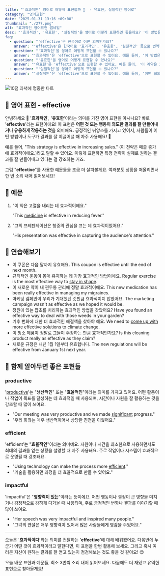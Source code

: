 ```yaml
---
title: "'효과적인' 영어로 어떻게 표현할까 🎯  - 유효한, 실질적인 영어로"
category: "영어표현"
date: "2025-01-31 13:16 +09:00"
thumbnail: "./277.png"
alt: "효과적인 영어표현 썸네일"
desc: "'효과적인', '유효한', '실질적인'을 영어로 어떻게 표현하면 좋을까요? '이 방법은 정말 효과적이야', '이 계약은 3개월 동안 유효해' 등을 영어로 표현하는 법을 배워봅시다. 다양한 예문을 통해서 연습하고 본인의 표현으로 만들어 보세요."
faq:
  - question: "'effective'은 한국어로 어떤 의미인가요?"
    answer: "'effective'은 한국어로 '효과적인', '유효한', '실질적인' 등으로 번역될 수 있습니다. 어떤 것이 목표를 달성하거나 원하는 결과를 가져오는 데 성공적일 때 사용됩니다."
  - question: "'효과적인'을 영어로 어떻게 표현할 수 있나요?"
    answer: "'효과적인'은 'effective'으로 표현할 수 있어요. 예를 들어, '이 방법은 정말 효과적이야'는 'This method is really effective'로 말할 수 있어요."
  - question: "'유효한'을 영어로 어떻게 표현할 수 있나요?"
    answer: "'유효한'은 'effective'으로 표현할 수 있어요. 예를 들어, '이 계약은 3개월 동안 유효해'는 'This contract is effective for three months'로 말할 수 있어요."
  - question: "'실질적인'을 영어로 어떻게 표현할 수 있나요?"
    answer: "'실질적인'은 'effective'으로 표현할 수 있어요. 예를 들어, '이번 회의는 실질적인 논의가 있었어'는 'The meeting had effective discussions'로 표현할 수 있어요."
---
```


![10점 과녁에 명중한 다트](./277-1.jpg)

## 🌟 영어 표현 - effective

안녕하세요 👋 '**효과적인**', '**유효한**'이라는 의미를 가진 영어 표현을 아시나요? 바로 '**effective**'라는 표현이에요! 이 표현은 **어떤 것 또는 행동이 의도한 결과를 잘 만들어내거나 유용하게 작용하는 것**을 의미해요. 긍정적인 뉘앙스를 가지고 있어서, 사람들이 어떤 방법이나 도구가 결과를 잘 이끌어낼 때 자주 사용해요! 🚀

예를 들어, "This strategy is effective in increasing sales." (이 전략은 매출 증가에 효과적이에요.)라고 말할 수 있어요. 이렇게 표현하면 특정 전략이 실제로 원하는 결과를 잘 만들어내고 있다는 걸 강조하는 거죠.

그럼 "**effective**"를 사용한 예문들을 조금 더 살펴볼게요. 여러분도 상황을 떠올리면서 한 번 소리 내어 읽어보세요!

## 📖 예문

1. "이 약은 고열을 내리는 데 효과적이에요."

   "This [medicine](/blog/in-english/567.medicine/) is effective in reducing fever."

2. "그의 프레젠테이션은 청중의 관심을 끄는 데 효과적이었어요."

   "His presentation was effective in capturing the audience's attention."

## 💬 연습해보기

<ul data-interactive-list>
  <li data-interactive-item>
    <span data-toggler>이 쿠폰은 다음 달까지 유효해요.</span>
    <span data-answer>This coupon is effective until the end of next month.</span>
  </li>
  <li data-interactive-item>
    <span data-toggler>규칙적인 운동이 몸매 유지하는 데 가장 효과적인 방법이에요.</span>
    <span data-answer>Regular exercise is the most effective way to <a href="/blog/in-english/119.stay/">stay in shape</a>.</span>
  </li>
  <li data-interactive-item>
    <span data-toggler>이 새로운 약이 내 편두통 관리에 정말 효과적이에요.</span>
    <span data-answer>This new medication has been really effective in managing my migraines.</span>
  </li>
  <li data-interactive-item>
    <span data-toggler>마케팅 캠페인이 우리가 기대했던 것만큼 효과적이지 않았어요.</span>
    <span data-answer>The marketing campaign wasn't as effective as we hoped it would be.</span>
  </li>
  <li data-interactive-item>
    <span data-toggler>정원에 있는 잡초를 처리하는 효과적인 방법을 찾았어요?</span>
    <span data-answer>Have you found an effective way to deal with those weeds in your garden?</span>
  </li>
  <li data-interactive-item>
    <span data-toggler>기후 변화에 대한 더 효과적인 해결책을 찾아야 해요.</span>
    <span data-answer>We need to <a href="/blog/아이디어를-생각하다-영어표현/">come up with</a> more effective solutions to climate change.</span>
  </li>
  <li data-interactive-item>
    <span data-toggler>이 청소 제품이 정말로 그들이 주장하는 만큼 효과적인가요?</span>
    <span data-answer>Is this cleaning product really as effective as they claim?</span>
  </li>
  <li data-interactive-item>
    <span data-toggler>새로운 규정은 내년 1월 1일부터 유효합니다.</span>
    <span data-answer>The new regulations will be effective from January 1st next year.</span>
  </li>
</ul>

## 🤝 함께 알아두면 좋은 표현들

### productive

'[productive](/blog/in-english/287.productive/)'는 "**생산적인**" 또는 "**효율적인**"이라는 의미를 가지고 있어요. 어떤 활동이나 작업이 목표를 달성하는 데 효과적일 때 사용되며, 시간이나 자원을 잘 활용하는 것을 강조할 때 많이 쓰여요.

- "Our meeting was very productive and we made [significant](/blog/in-english/285.significant/) progress."
- "우리 회의는 매우 생산적이어서 상당한 진전을 이뤘어요."

### efficient

'efficient'는 "**효율적인**"이라는 의미예요. 자원이나 시간을 최소한으로 사용하면서도 최대의 결과를 얻는 상황을 설명할 때 자주 사용돼요. 주로 작업이나 시스템이 효과적으로 운영될 때 강조돼요.

- "Using technology can make the process more [efficient](/blog/in-english/286.efficient/)."
- "기술을 활용하면 과정을 더 효율적으로 만들 수 있어요."

### impactful

'impactful'은 "**영향력이 있는**"이라는 뜻이에요. 어떤 행동이나 결정이 큰 영향을 미치거나 감정적으로 강하게 다가올 때 사용되며, 주로 긍정적인 변화나 결과를 이야기할 때 많이 쓰여요.

- "Her speech was very impactful and inspired many people."
- "그녀의 연설은 매우 영향력이 있어서 많은 사람들에게 영감을 주었어요."

---

오늘은 '**효과적이다**'라는 의미를 전달하는 '**effective**'에 대해 배워봤어요. 다음번에 누군가 어떤 것이 효과적이라고 말한다면, 이 표현을 한번 활용해 보세요. 그리고 혹시 여러분 자신이 원하는 결과를 잘 얻고 있는지 점검해보는 것도 좋을 것 같아요! 😊

오늘 배운 표현과 예문들, 최소 3번씩 소리 내어 읽어보세요. 다음에도 더 재밌고 유익한 표현으로 찾아올게요!
